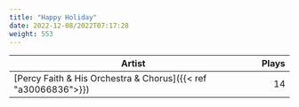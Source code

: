 ```yaml
---
title: "Happy Holiday"
date: 2022-12-08/2022T07:17:28
weight: 553
---
```




 Artist | Plays 
----- | -----:
[Percy Faith & His Orchestra & Chorus]({{< ref "a30066836">}}) | 14
